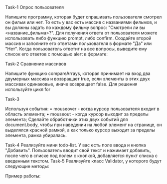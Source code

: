 Task-1 Опрос пользователя

Напишите программу, которая будет спрашивать пользователя смотрел он фильм или нет. То есть у вас есть массив с названиями фильмов, и вы должны задать по каждому фильму вопрос: "Смотрели ли вы <название_фильма>?". Для получения ответа от пользователя можете использовать либо функцию prompt, либо confirm. Создайте второй массив и заполните его ответами пользователя в формате "Да" или "Нет". Когда пользователь ответит на все вопросы, выведите ему список его ответов с помощью alert в формате:




Task-2 Сравнение массивов

Напишите функцию compareArrays, которая принимает на вход два двумерных массива и возвращает true, если элементы в этих двух массивах одинаковые, иначе возвращает false.
Для решения используйте цикл for


Task-3 

Используя события:
    • mouseover - когда курсор пользователя входит в область элемента;
    • mouseout - когда курсор выходит за пределы элемента;
Сделайте обработчики этих двух событий для document.body, чтобы при наведении на любой элемент на странице, он выделялся красной рамкой, а как только курсор выходит за пределы элемента, рамка убиралась.


Task-4
Реализуйте мини todo-list. У вас есть поле ввода и кнопка "Добавить". Пользователь вводит свой текст и нажимает добавить, после чего в списке под полем с кнопкой, добавляется пункт списка с введенным текстом. 
Task-5
Реализуйте класс Validator, у которого будут следующие методы: 

Пример работы: 

